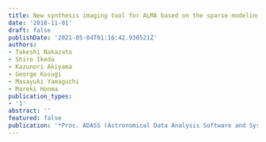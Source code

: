```yaml
---
title: New synthesis imaging tool for ALMA based on the sparse modeling
date: '2018-11-01'
draft: false
publishDate: '2021-05-04T01:16:42.930521Z'
authors:
- Takeshi Nakazato
- Shiro Ikeda
- Kazunori Akiyama
- George Kosugi
- Masayuki Yamaguchi
- Mareki Honma
publication_types:
- '1'
abstract: ''
featured: false
publication: '*Proc. ADASS (Astronomical Data Analysis Software and Systems) XXVIII*'
---
```

